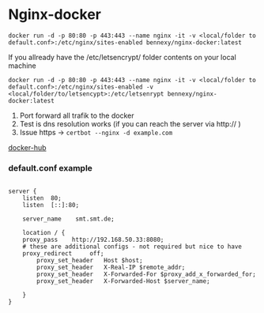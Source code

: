 # Nginx-docker

```
docker run -d -p 80:80 -p 443:443 --name nginx -it -v <local/folder to default.conf>:/etc/nginx/sites-enabled bennexy/nginx-docker:latest
```
If you allready have the /etc/letsencrypt/ folder contents on your local machine
```
docker run -d -p 80:80 -p 443:443 --name nginx -it -v <local/folder to default.conf>:/etc/nginx/sites-enabled -v <local/folder/to/letsencypt>:/etc/letsenrypt bennexy/nginx-docker:latest
```

1. Port forward all trafik to the docker
2. Test is dns resolution works (if you can reach the server via http:// )
3. Issue https -> `certbot --nginx -d example.com` 

[docker-hub](https://hub.docker.com/r/bennexy/nginx-docker)

### default.conf example
```

server {
    listen  80;
    listen  [::]:80;

    server_name    smt.smt.de;

    location / {
	proxy_pass    http://192.168.50.33:8080;
	# these are additional configs - not required but nice to have
	proxy_redirect     off;
        proxy_set_header   Host $host;
        proxy_set_header   X-Real-IP $remote_addr;
        proxy_set_header   X-Forwarded-For $proxy_add_x_forwarded_for;
        proxy_set_header   X-Forwarded-Host $server_name;				

    }
} 

```



